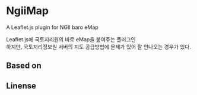# NgiiMap
A Leaflet.js plugin for NGII baro eMap

Leaflet.js에 국토지리원의 바로 eMap을 붙여주는 플러그인  <br/>
하지만, 국토지리정보원 서버의 지도 공급방법에 문제가 있어 잘 안나오는 경우가 있다.

## Based on


## Linense
